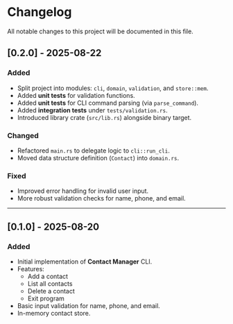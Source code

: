 # Changelog
All notable changes to this project will be documented in this file.


## [0.2.0] - 2025-08-22
### Added
- Split project into modules: `cli`, `domain`, `validation`, and `store::mem`.
- Added **unit tests** for validation functions.
- Added **unit tests** for CLI command parsing (via `parse_command`).
- Added **integration tests** under `tests/validation.rs`.
- Introduced library crate (`src/lib.rs`) alongside binary target.

### Changed
- Refactored `main.rs` to delegate logic to `cli::run_cli`.
- Moved data structure definition (`Contact`) into `domain.rs`.

### Fixed
- Improved error handling for invalid user input.
- More robust validation checks for name, phone, and email.

---

## [0.1.0] - 2025-08-20
### Added
- Initial implementation of **Contact Manager** CLI.
- Features:
  - Add a contact
  - List all contacts
  - Delete a contact
  - Exit program
- Basic input validation for name, phone, and email.
- In-memory contact store.

